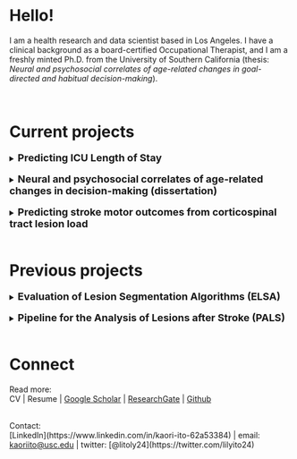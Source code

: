 # Hello! 

I am a health research and data scientist based in Los Angeles. I have a clinical background as a board-certified Occupational Therapist, and I am a freshly minted Ph.D. from the University of Southern California (thesis: _Neural and psychosocial correlates of age-related changes in goal-directed and habitual decision-making_). 

<br />

# Current projects

<details>  
  <summary><span style="font-size:18px"><b>Predicting ICU Length of Stay </b></span></summary>

<br />

I used the Medical Information Mart for Intensive Care III (MIMIC-III) database to predict ICU length of stay, and engineered physician notes (using Bag of Words natural language processing), previous hospital admissions, ICD codes, and demographic data as features in an XGBoost model. 

<br />

<br />
Baseline MSE was improved from 40.44 to 12.13 (test MSE), and baseline MAE was improved from 3.46 to 1.24 (test MAE). I am currently working on improving the model to decrease variance.

  
</details>


<br />

<details>
  <summary><span style="font-size:18px"><b> Neural and psychosocial correlates of age-related changes in decision-making (dissertation) </b></span></summary>
  
<br />

More details coming soon!
</details>

<br /> 

<details>
  <summary><span style="font-size:18px"><b> Predicting stroke motor outcomes from corticospinal tract lesion load </b></span></summary>
  
<br />

More details coming soon!
</details>

<br />

# Previous projects

<details>
  <summary><span style="font-size:18px"><b> Evaluation of Lesion Segmentation Algorithms (ELSA) </b></span></summary>
 
<br />
- [Github](https://github.com/npnl/elsa)
<br />
More details coming soon! 
</details>

<br />
<details>
  <summary><span style="font-size:18px"><b> Pipeline for the Analysis of Lesions after Stroke (PALS) </b></span></summary>
  
<br />
- [Github](https://github.com/npnl/PALS)
<br />
More details coming soon! 
</details>

<br />


# Connect

Read more:
<br />
CV | Resume |
[Google Scholar](https://scholar.google.com/citations?user=31RsuNEAAAAJ&hl=en) |
[ResearchGate](https://www.researchgate.net/profile/Kaori-Ito) |
[Github](https://github.com/kaoriito)

<br />
Contact:
<br />
[LinkedIn](https://www.linkedin.com/in/kaori-ito-62a53384) |
email: <a href="mailto:kaoriito@usc.edu">kaoriito@usc.edu</a> |
twitter: [@litoly24](https://twitter.com/lilyito24)

